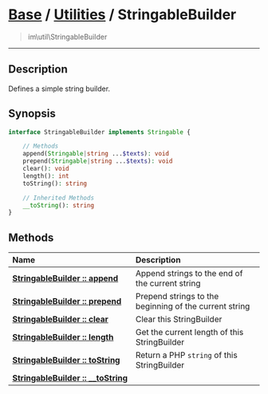 # [Base](base.md) / [Utilities](util.md) / StringableBuilder
 > im\util\StringableBuilder
____

## Description
Defines a simple string builder.

## Synopsis
```php
interface StringableBuilder implements Stringable {

    // Methods
    append(Stringable|string ...$texts): void
    prepend(Stringable|string ...$texts): void
    clear(): void
    length(): int
    toString(): string

    // Inherited Methods
    __toString(): string
}
```

## Methods
| Name | Description |
| :--- | :---------- |
| [__StringableBuilder&nbsp;::&nbsp;append__](util-StringableBuilder-append.md) | Append strings to the end of the current string |
| [__StringableBuilder&nbsp;::&nbsp;prepend__](util-StringableBuilder-prepend.md) | Prepend strings to the beginning of the current string |
| [__StringableBuilder&nbsp;::&nbsp;clear__](util-StringableBuilder-clear.md) | Clear this StringBuilder |
| [__StringableBuilder&nbsp;::&nbsp;length__](util-StringableBuilder-length.md) | Get the current length of this StringBuilder |
| [__StringableBuilder&nbsp;::&nbsp;toString__](util-StringableBuilder-toString.md) | Return a PHP `string` of this StringBuilder |
| [__StringableBuilder&nbsp;::&nbsp;\_\_toString__](util-StringableBuilder-__toString.md) |  |
